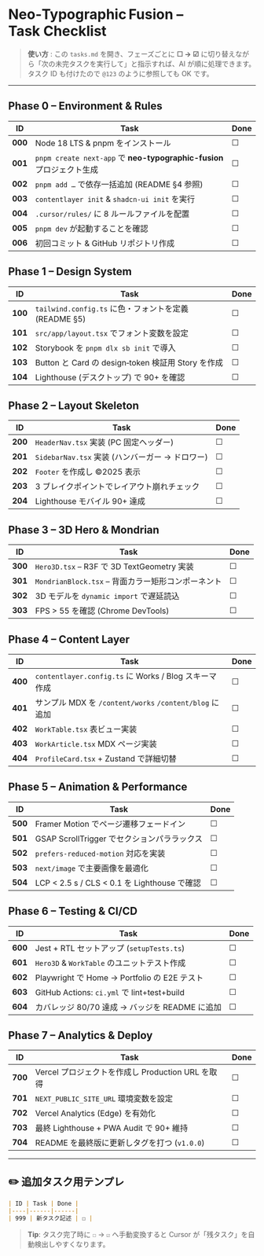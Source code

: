 # Neo‑Typographic Fusion – Task Checklist

> **使い方** : この `tasks.md` を開き、フェーズごとに **☐ → ☑** に切り替えながら「次の未完タスクを実行して」と指示すれば、AI が順に処理できます。タスク ID も付けたので `@123` のように参照しても OK です。

---

## Phase 0 – Environment & Rules

| ID      | Task                                                         | Done |
| ------- | ------------------------------------------------------------ | ---- |
| **000** | Node 18 LTS & pnpm をインストール                                   | ☐    |
| **001** | `pnpm create next-app` で **neo-typographic-fusion** プロジェクト生成 | ☐    |
| **002** | `pnpm add …` で依存一括追加 (README §4 参照)                          | ☐    |
| **003** | `contentlayer init` & `shadcn-ui init` を実行                   | ☐    |
| **004** | `.cursor/rules/` に 8 ルールファイルを配置                              | ☐    |
| **005** | `pnpm dev` が起動することを確認                                        | ☐    |
| **006** | 初回コミット & GitHub リポジトリ作成                                      | ☐    |

## Phase 1 – Design System

| ID      | Task                                        | Done |
| ------- | ------------------------------------------- | ---- |
| **100** | `tailwind.config.ts` に色・フォントを定義 (README §5) | ☐    |
| **101** | `src/app/layout.tsx` でフォント変数を設定             | ☐    |
| **102** | Storybook を `pnpm dlx sb init` で導入          | ☐    |
| **103** | Button と Card の design‑token 検証用 Story を作成  | ☐    |
| **104** | Lighthouse (デスクトップ) で 90+ を確認               | ☐    |

## Phase 2 – Layout Skeleton

| ID      | Task                                | Done |
| ------- | ----------------------------------- | ---- |
| **200** | `HeaderNav.tsx` 実装 (PC 固定ヘッダー)      | ☐    |
| **201** | `SidebarNav.tsx` 実装 (ハンバーガー → ドロワー) | ☐    |
| **202** | `Footer` を作成し ©2025 表示              | ☐    |
| **203** | 3 ブレイクポイントでレイアウト崩れチェック              | ☐    |
| **204** | Lighthouse モバイル 90+ 達成              | ☐    |

## Phase 3 – 3D Hero & Mondrian

| ID      | Task                                    | Done |
| ------- | --------------------------------------- | ---- |
| **300** | `Hero3D.tsx` – R3F で 3D TextGeometry 実装 | ☐    |
| **301** | `MondrianBlock.tsx` – 背面カラー矩形コンポーネント    | ☐    |
| **302** | 3D モデルを `dynamic import` で遅延読込          | ☐    |
| **303** | FPS > 55 を確認 (Chrome DevTools)          | ☐    |

## Phase 4 – Content Layer

| ID      | Task                                            | Done |
| ------- | ----------------------------------------------- | ---- |
| **400** | `contentlayer.config.ts` に Works / Blog スキーマ作成  | ☐    |
| **401** | サンプル MDX を `/content/works` `/content/blog` に追加 | ☐    |
| **402** | `WorkTable.tsx` 表ビュー実装                          | ☐    |
| **403** | `WorkArticle.tsx` MDX ページ実装                     | ☐    |
| **404** | `ProfileCard.tsx` + Zustand で詳細切替               | ☐    |

## Phase 5 – Animation & Performance

| ID      | Task                                     | Done |
| ------- | ---------------------------------------- | ---- |
| **500** | Framer Motion でページ遷移フェードイン               | ☐    |
| **501** | GSAP ScrollTrigger でセクションパララックス          | ☐    |
| **502** | `prefers-reduced-motion` 対応を実装           | ☐    |
| **503** | `next/image` で主要画像を最適化                   | ☐    |
| **504** | LCP < 2.5 s / CLS < 0.1 を Lighthouse で確認 | ☐    |

## Phase 6 – Testing & CI/CD

| ID      | Task                                       | Done |
| ------- | ------------------------------------------ | ---- |
| **600** | Jest + RTL セットアップ (`setupTests.ts`)        | ☐    |
| **601** | `Hero3D` & `WorkTable` のユニットテスト作成          | ☐    |
| **602** | Playwright で Home → Portfolio の E2E テスト    | ☐    |
| **603** | GitHub Actions: `ci.yml` で lint+test+build | ☐    |
| **604** | カバレッジ 80/70 達成 → バッジを README に追加           | ☐    |

## Phase 7 – Analytics & Deploy

| ID      | Task                                 | Done |
| ------- | ------------------------------------ | ---- |
| **700** | Vercel プロジェクトを作成し Production URL を取得 | ☐    |
| **701** | `NEXT_PUBLIC_SITE_URL` 環境変数を設定       | ☐    |
| **702** | Vercel Analytics (Edge) を有効化         | ☐    |
| **703** | 最終 Lighthouse + PWA Audit で 90+ 維持   | ☐    |
| **704** | README を最終版に更新しタグを打つ (`v1.0.0`)      | ☐    |

---

## ✏️ 追加タスク用テンプレ

```markdown
| ID | Task | Done |
|----|------|------|
| 999 | 新タスク記述 | ☐ |
```

> **Tip**: タスク完了時に `☐` → `☑` へ手動変換すると Cursor が「残タスク」を自動検出しやすくなります。